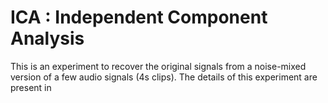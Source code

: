 # ICA : Independent Component Analysis

This is an experiment to recover the original signals from a noise-mixed version of a few audio signals (4s clips).
The details of this experiment are present in 
